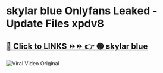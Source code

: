 
 # skylar blue Onlyfans Leaked - Update Files xpdv8

## <h2><a href="https://clipsfans.com/skylar_blue&ref=git">🔗 Click to LINKS ⏩⏩ 👉 🟢 skylar blue </a></h2>

<a href="https://clipsfans.com/skylar_blue&ref=git" rel="nofollow" data-target="animated-image.originalLink"><img src="https://i.ibb.co.com/xMMVF88/686577567.gif" alt="Viral Video Original" style="max-width: 100%; display: inline-block;" data-target="animated-image.originalImage"></a>

